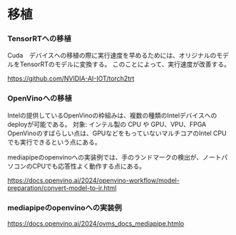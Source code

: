 # 移植
### TensorRTへの移植
Cuda　デバイスへの移植の際に実行速度を早めるためには、オリジナルのモデルをTensorRTのモデルに変換する。
このことによって、実行速度が改善する。

https://github.com/NVIDIA-AI-IOT/torch2trt

### OpenVinoへの移植
Intelの提供しているOpenVinoの枠組みは、複数の種類のIntelデバイスへのdeployが可能である。 
対象: インテル製の CPU や GPU、VPU、FPGA 
OpenVinoのすばらしい点は、GPUなどをもっていないマルチコアのIntel CPUでも実行できるという点にある。

mediapipeのopenvinoへの実装例では、手のランドマークの検出が、ノートパソコンのCPUでも応答性よく動作する点にある。


https://docs.openvino.ai/2024/openvino-workflow/model-preparation/convert-model-to-ir.html

### mediapipeのopenvinoへの実装例
https://docs.openvino.ai/2024/ovms_docs_mediapipe.htmlo
